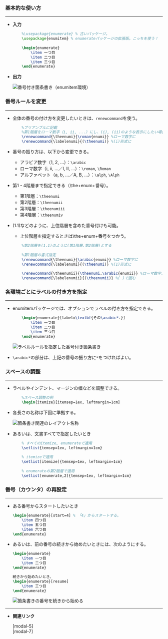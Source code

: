<!--6-->
<!--番号付き箇条書き（enumitem環境）-->

### 基本的な使い方

---

- **入力**
    
    ```latex
        %\usepackage{enumerate} % 古いパッケージ。
        \usepackage{enumitem} % enumerateパッケージの拡張版。こっちを使う！
        
        \begin{enumerate}
            \item 一つ目
            \item 二つ目
            \item 三つ目
        \end{enumerate}
    ```
    
- **出力**
    
    ![番号付き箇条書き（enumitem環境）](./numbered-list/1.png "max-width=200px")
    

### **番号ルールを変更**

---

- 全体の番号の付け方を変更したいときは、`renewcommand`を使う。
    
    ```latex
        %プリアンブルに記載
        %第1階層をローマ数字（i, ii, ...）にし、(i), (ii)のような表示にしたい場合
        \renewcommand{\theenumi}{\roman{enumi}} %ローマ数字に
        \renewcommand{\labelenumi}{(\theenumi)} %(i)形式に
    ```
    
- 番号の振り方は、以下から変更できる。
    - アラビア数字（1, 2, …）：`\arabic`
    - ローマ数字（i, ii, …／I, II, …）：`\roman`, `\Roman`
    - アルファベット（a, b, …／A, B, …）：`\alph`, `\Alph`
- 第1 - 4階層まで指定できる（\the+enum+番号）。
    - 第1階層：`\theenumi`
    - 第2階層：`\theenumii`
    - 第3階層：`\theenumiii`
    - 第4階層：`\theenumiv`
- (1.1)などのように、上位階層を含めた番号付けも可能。
    - 上位階層を指定するときは\the+enum+番号をつかう。
    
    ```latex
        %第2階層を(1.1)のように(第1階層.第2階層)とする
        
        %第1階層の書式指定
        \renewcommand{\theenumi}{\arabic{enumi}} %ローマ数字に
        \renewcommand{\labelenumi}{(\theenumi)} %(1)形式に
        
        \renewcommand{\theenumii}{\theenumi.\arabic{enumii}} %ローマ数字.ローマ数字　の形式に
        \renewcommand{\labelenumii}{(\theenumii)} %( )で囲む
    ```
    

### **各環境ごとにラベルの付き方を指定**

---

- enumitemパッケージでは、オプションでラベルの付き方を指定できる。
    
    ```latex
        \begin{enumerate}[label=\textbf{その\arabic*.}]
            \item 一つ目
            \item 二つ目
            \item 三つ目
        \end{enumerate}
    ```
    
    ![ラベルルールを指定した番号付き箇条書き](./numbered-list/2.png "max-width=280px")
    
- `\arabic*`の部分は、上記の番号の振り方に`*`をつければよい。

### **スペースの調整**

---

- ラベルやインデント、マージンの幅などを調整できる。
    
    ```latex
        %スペース調整の例
        \begin{itemize}[itemsep=1ex, leftmargin=1cm]
    ```
    
- 各長さの名称は下図に準拠する。
    
    ![箇条書き関連のレイアウト名称](./numbered-list/3.png)
    
- あるいは、文書すべてで指定したいとき
    
    ```latex
        % すべてのitemize, enumerateで適用
        \setlist{temsep=1ex, leftmargin=1cm}
        
        % itemizeで適用
        \setlist[itemize]{temsep=1ex, leftmargin=1cm}
        
        % enumerateの第2階層で適用
        \setlist[enumerate,2]{temsep=1ex, leftmargin=1cm}
    ```
    

### **番号（カウンタ）の再設定**

---

- ある番号からスタートしたいとき
    
    ```latex
    \begin{enumerate}[start=4] % 「4」からスタートする。
        \item 四つ目
        \item 五つ目
        \item 六つ目
    \end{enumerate}
    ```
    
- あるいは、前の番号の続きから始めたいときには、次のようにする。
    
    ```latex
    \begin{enumerate}
        \item 一つ目
        \item 二つ目
    \end{enumerate}
    
    続きから始めたいとき、
    \begin{enumerate}[resume]
        \item 三つ目
    \end{enumerate}
    ```
    
    ![箇条書きの番号を続きから始める](./numbered-list/4.png "max-width=350px")
    

---

- **関連リンク**

    <div class="related-link-wrapper">
      [modal-5]<!--記号付き箇条書き（item環境）--><br>
      [modal-7]<!--見出し付き箇条書き（description環境）-->
    </div>